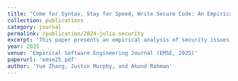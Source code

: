 ```yaml
---
title: "Come for Syntax, Stay for Speed, Write Secure Code: An Empirical Study of Security Weaknesses in Julia Programs"
collection: publications
category: journal
permalink: /publication/2024-julia-security
excerpt: 'This paper presents an empirical analysis of security issues in Julia codebases using static analysis techniques.'
year: 2025
venue: 'Empirical Software Engineering Journal (EMSE, 2025)'
paperurl: 'emse25.pdf'
author: 'Yue Zhang, Justin Murphy, and Akond Rahman'
---
```


